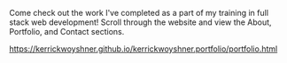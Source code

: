 Come check out the work I've completed as a part of my training in full stack web development!
Scroll through the website and view the About, Portfolio, and Contact sections.

https://kerrickwoyshner.github.io/kerrickwoyshner.portfolio/portfolio.html
